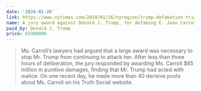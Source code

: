 ```yaml
---
date: '2024-01-26'
link: https://www.nytimes.com/2024/01/26/nyregion/trump-defamation-trial-carroll-verdict.html
name: A jury award against Donald J. Trump, for defaming E. Jean Carroll
paid_by: Donald J. Trump
price: 83300000
---
```


> Ms. Carroll’s lawyers had argued that a large award was necessary to stop
> Mr. Trump from continuing to attack her. After less than three hours of
> deliberation, the jury responded by awarding Ms. Carroll $65 million in
> punitive damages, finding that Mr. Trump had acted with malice. On one
> recent day, he made more than 40 derisive posts about Ms. Carroll on his
> Truth Social website.